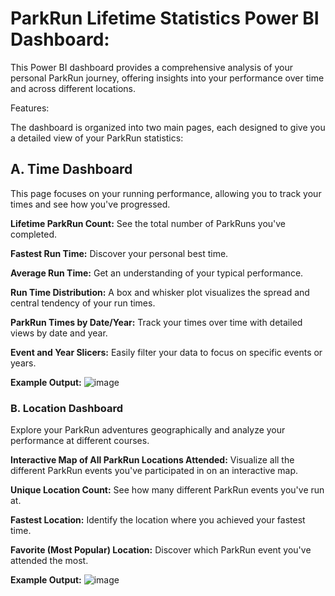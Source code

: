 
# **ParkRun Lifetime Statistics Power BI Dashboard:**

This Power BI dashboard provides a comprehensive analysis of your personal ParkRun journey, offering insights into your performance over time and across different locations.

Features:

The dashboard is organized into two main pages, each designed to give you a detailed view of your ParkRun statistics:

## **A. Time Dashboard**

This page focuses on your running performance, allowing you to track your times and see how you've progressed.

**Lifetime ParkRun Count:** See the total number of ParkRuns you've completed.

**Fastest Run Time:** Discover your personal best time.

**Average Run Time:** Get an understanding of your typical performance.

**Run Time Distribution:** A box and whisker plot visualizes the spread and central tendency of your run times.

**ParkRun Times by Date/Year:** Track your times over time with detailed views by date and year.

**Event and Year Slicers:** Easily filter your data to focus on specific events or years.

**Example Output:** ![image](https://github.com/user-attachments/assets/bbc1db3b-a770-4b8d-ab10-9f52f0211110)

### **B. Location Dashboard**

Explore your ParkRun adventures geographically and analyze your performance at different courses.

**Interactive Map of All ParkRun Locations Attended:** Visualize all the different ParkRun events you've participated in on an interactive map.

**Unique Location Count:** See how many different ParkRun events you've run at.

**Fastest Location:** Identify the location where you achieved your fastest time.

**Favorite (Most Popular) Location:** Discover which ParkRun event you've attended the most.

**Example Output:** ![image](https://github.com/user-attachments/assets/ebe6eab3-1912-402e-b1bb-9bcd95ff1665)
